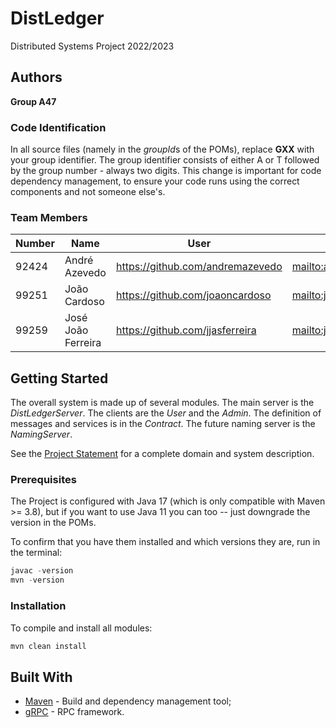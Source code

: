 # DistLedger

Distributed Systems Project 2022/2023

## Authors

**Group A47**

### Code Identification

In all source files (namely in the *groupId*s of the POMs), replace **GXX** with your group identifier. The group
identifier consists of either A or T followed by the group number - always two digits. This change is important for
code dependency management, to ensure your code runs using the correct components and not someone else's.

### Team Members

| Number | Name               | User                               | Email                                        |
| ------ | ------------------ | ---------------------------------- | -------------------------------------------- |
| 92424  | André Azevedo      | <https://github.com/andremazevedo> | <mailto:andre.m.azevedo@tecnico.ulisboa.pt>  |
| 99251  | João Cardoso       | <https://github.com/joaoncardoso>  | <mailto:joao.n.m.cardoso@tecnico.ulisboa.pt> |
| 99259  | José João Ferreira | <https://github.com/jjasferreira>  | <mailto:josejoaoferreira@tecnico.ulisboa.pt> |

## Getting Started

The overall system is made up of several modules. The main server is the _DistLedgerServer_. The clients are the _User_
and the _Admin_. The definition of messages and services is in the _Contract_. The future naming server
is the _NamingServer_.

See the [Project Statement](https://github.com/tecnico-distsys/DistLedger) for a complete domain and system description.

### Prerequisites

The Project is configured with Java 17 (which is only compatible with Maven >= 3.8), but if you want to use Java 11 you
can too -- just downgrade the version in the POMs.

To confirm that you have them installed and which versions they are, run in the terminal:

```s
javac -version
mvn -version
```

### Installation

To compile and install all modules:

```s
mvn clean install
```

## Built With

- [Maven](https://maven.apache.org/) - Build and dependency management tool;
- [gRPC](https://grpc.io/) - RPC framework.
